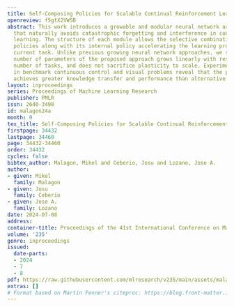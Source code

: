```yaml
---
title: Self-Composing Policies for Scalable Continual Reinforcement Learning
openreview: f5gtX2VWSB
abstract: This work introduces a growable and modular neural network architecture
  that naturally avoids catastrophic forgetting and interference in continual reinforcement
  learning. The structure of each module allows the selective combination of previous
  policies along with its internal policy accelerating the learning process on the
  current task. Unlike previous growing neural network approaches, we show that the
  number of parameters of the proposed approach grows linearly with respect to the
  number of tasks, and does not sacrifice plasticity to scale. Experiments conducted
  in benchmark continuous control and visual problems reveal that the proposed approach
  achieves greater knowledge transfer and performance than alternative methods.
layout: inproceedings
series: Proceedings of Machine Learning Research
publisher: PMLR
issn: 2640-3498
id: malagon24a
month: 0
tex_title: Self-Composing Policies for Scalable Continual Reinforcement Learning
firstpage: 34432
lastpage: 34460
page: 34432-34460
order: 34432
cycles: false
bibtex_author: Malagon, Mikel and Ceberio, Josu and Lozano, Jose A.
author:
- given: Mikel
  family: Malagon
- given: Josu
  family: Ceberio
- given: Jose A.
  family: Lozano
date: 2024-07-08
address:
container-title: Proceedings of the 41st International Conference on Machine Learning
volume: '235'
genre: inproceedings
issued:
  date-parts:
  - 2024
  - 7
  - 8
pdf: https://raw.githubusercontent.com/mlresearch/v235/main/assets/malagon24a/malagon24a.pdf
extras: []
# Format based on Martin Fenner's citeproc: https://blog.front-matter.io/posts/citeproc-yaml-for-bibliographies/
---
```

